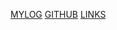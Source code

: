 [MYLOG](https://github.com/GhazaFadhlilbaqi/os242/blob/main/TXT/mylog.txt)
[GITHUB](https://github.com/GhazaFadhlilbaqi)
[LINKS](https://ghazafadhlilbaqi.github.io/os242/LINKS/)
